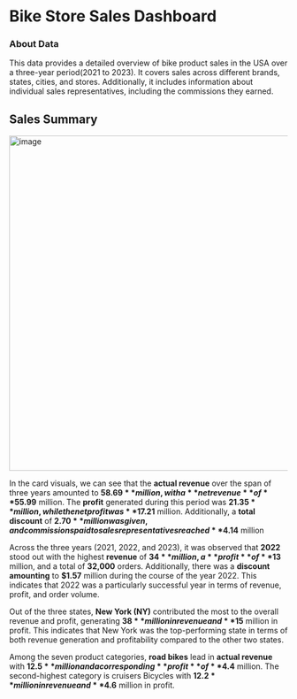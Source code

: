 # Bike Store Sales Dashboard


### About Data
This data provides a detailed overview of bike product sales in the USA over a three-year period(2021 to 2023). It covers sales across different brands, states, cities, and stores. Additionally, it includes information about individual sales representatives, including the commissions they earned.

## Sales Summary

<img width="606" alt="image" src="https://github.com/github-aapmor/PowerBI-Reports/assets/149667836/b0bee274-2f05-420e-99dc-f88b87332bd2">


In the card visuals, we can see that the **actual revenue** over the span of three years amounted to **$58.69** million, with a **net revenue** of **$55.99** million. The **profit** generated during this period was **$21.35** million, while the net profit was **$17.21** million. Additionally, a **total discount** of **$2.70** million was given, and commissions paid to sales representatives reached **$4.14** million


Across the three years (2021, 2022, and 2023), it was observed that **2022** stood out with the highest **revenue** of **$34** million, a **profit** of **$13** million, and a total of **32,000** orders. Additionally, there was a **discount amounting** to **$1.57** million during the course of the year 2022. This indicates that 2022 was a particularly successful year in terms of revenue, profit, and order volume.

Out of the three states, **New York (NY)** contributed the most to the overall revenue and profit, generating **$38** million in revenue and **$15** million in profit. This indicates that New York was the top-performing state in terms of both revenue generation and profitability compared to the other two states.

Among the seven product categories, **road bikes** lead in **actual revenue** with **$12.5** million and a corresponding **profit** of **$4.4** million. The second-highest category is cruisers Bicycles with **$12.2** million in revenue and **$4.6** million in profit.






